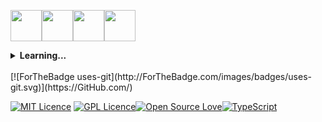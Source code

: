 <img src="https://cdn-images-1.medium.com/max/1200/1*0ei2MOQxAzF7krm-v60wnQ.jpeg" width="50" height="50"><img src="https://image.flaticon.com/icons/png/512/74/74897.png" width="50" height="50"><img src="https://alternative.me/media/256/manjaro-linux-icon-kcq66qcllp5d6xqk-c.png" width="50" height="50"><img src="https://upload.wikimedia.org/wikipedia/commons/thumb/4/4f/Icon-Vim.svg/1024px-Icon-Vim.svg.png" width="50" height="50"><br />




<details>
 <summary><strong>Learning...</strong></summary>
   - javascript(node) && typescript :coffee: <br/>
   - C++ :computer:<br/>
   - algorithms :loop:<br/>
   - maths :chart_with_upwards_trend:<br/>
   - physics :boom: <br />
   - BSD and Linux :file_folder: <br />
 
</details>
<br />
[![ForTheBadge uses-git](http://ForTheBadge.com/images/badges/uses-git.svg)](https://GitHub.com/) <br />

 [![MIT Licence](https://badges.frapsoft.com/os/mit/mit.png?v=102)](https://opensource.org/licenses/mit-license.php) [![GPL Licence](https://badges.frapsoft.com/os/gpl/gpl.png?v=102)](https://opensource.org/licenses/GPL-3.0/)[![Open Source Love](https://badges.frapsoft.com/os/v2/open-source.svg?v=103)](https://github.com/ellerbrock/open-source-badges/)[![TypeScript](https://badges.frapsoft.com/typescript/love/typescript.png?v=101)](https://github.com/ellerbrock/typescript-badges/)<br />







